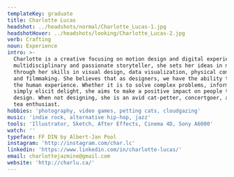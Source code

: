 ```yaml
---
templateKey: graduate
title: Charlotte Lucas
headshot: ../headshots/normal/Charlotte_Lucas-1.jpg
headshotHover: ../headshots/looking/Charlotte_Lucas-2.jpg
verb: Crafting
noun: Experience
intro: >-
  Charlotte is a creative focusing on motion design and digital experiences. A
  multidisciplinary and passionate storyteller, she sets her ideas in motion
  through her skills in visual design, data visualization, physical computing,
  and filmmaking. She believes that as designers, we have the ability to craft
  the human experience. Whether it is to solve complex problems, inform, or
  simply elicit delight, she aims to make a positive impact on people through
  design. When not designing, she is an avid cat-petter, concertgoer, and bubble
  tea enthusiast.
hobbies: 'photography, video games, petting cats, cloudgazing'
music: 'indie rock, alternative hip-hop, jazz'
tools: 'Illustrator, Sketch, After Effects, Cinema 4D, Sony A6000'
watch: ''
typeface: FF DIN by Albert-Jan Pool
instagram: 'http://instagram.com/char.lc'
linkedin: 'https://www.linkedin.com/in/charlotte-lucas/'
email: charlottejazmine@gmail.com
website: 'http://charlu.ca/'
---
```


